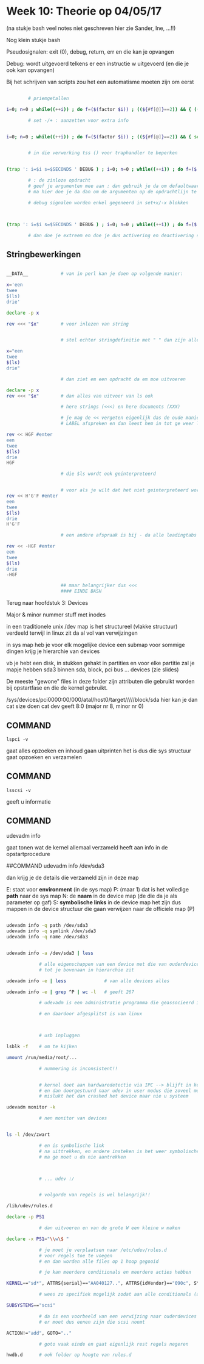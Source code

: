 # Week 10: Theorie op 04/05/17

(na stukje bash veel notes niet geschreven hier zie Sander, Ine, ...!!)

Nog klein stukje bash


Pseudosignalen: exit (0), debug, return, err en die kan je opvangen

Debug: wordt uitgevoerd telkens er een instructie w uitgevoerd (en die je ook kan opvangen)


Bij het schrijven van scripts zou het een automatisme moeten zijn om eerst



```sh

        # priemgetallen

i=0; n=0 ; while((++i)) ; do f=($(factor $i)) ; ((${#f[@]}==2)) && { ((n++)) ; p=$i ; echo $n:$p ;} ; done

        # set -/+ : aanzetten voor extra info


i=0; n=0 ; while((++i)) ; do f=($(factor $i)) ; ((${#f[@]}==2)) && { set -x ; ((n++)) ; p=$i ; set +x } ; done


        # in die verwerking tss () voor traphandler te beperken


(trap ': i=$i s=$SECONDS ' DEBUG ) ; i=0; n=0 ; while((++i)) ; do f=($(factor $i)) ; ((${#f[@]}==2)) && { set -x ; ((n++)) ; p=$i ; set +x } ; done

        # : de zinloze opdracht
        # geef je argumenten mee aan : dan gebruik je da om defaultwaarden te geven
        # ma hier doe je da dan om de argumenten op de opdrachtlijn te zien

        # debug signalen worden enkel gegeneerd in set+x/-x blokken



(trap ': i=$i s=$SECONDS ' DEBUG ) ; i=0; n=0 ; while((++i)) ; do f=($(factor $i)) ; ((${#f[@]}==2)) && { ((n++)) ; p=$i ; set -x ; set +x } ; done

        # dan doe je extreem en doe je dus activering en deactivering sebiet


```


## Stringbewerkingen


```sh

__DATA__            # van in perl kan je doen op volgende manier:

x='een
twee
$(ls)
drie'

declare -p x

rev <<< "$x"        # voor inlezen van string


                    # stel echter stringdefinitie met " " dan zijn alle substituties mogelijk

x="een
twee
$(ls)
drie"

                    # dan ziet em een opdracht da em moe uitvoeren

declare -p x 
rev <<< "$x"        # dan alles van uitvoer van ls ook

                    # here strings (<<<) en here documents (XXX)

                    # je mag de << vergeten eigenlijk das de oude manier
                    # LABEL afspreken en dan leest hem in tot ge weer label doet 

rev << HGF #enter
een
twee
$(ls)
drie
HGF

                    # die $ls wordt ook geinterpreteerd  


                    # voor als je wilt dat het niet geinterpreteerd worden 1 char ' '
rev << H'G'F #enter
een
twee
$(ls)
drie
H'G'F

                    # een andere afspraak is bij - da alle leadingtabs verwijderd 

rev << -HGF #enter
een
twee
$(ls)
drie
-HGF

                    ## maar belangrijker dus <<< 
                    #### EINDE BASH


```



Terug naar hoofdstuk 3: Devices

Major & minor nummer stuff met inodes

in een traditionele unix /dev map is het structureel (vlakke structuur) verdeeld terwijl in linux zit da al vol van verwijzingen 


in sys map heb je voor elk mogelijke device een submap 
voor sommige dingen krijg je hierarchie van devices 

vb je hebt een disk, in stukken gehakt in partities en voor elke partitie zal je mapje hebben sda3 binnen sda, block, pci bus ... devices (zie slides)


De meeste "gewone" files in deze folder zijn attributen die gebruikt worden bij opstartfase en die de kernel gebruikt.

/sys/devices/pci0000:00/000/atal/host0/target/////block/sda
hier kan je dan cat size doen
cat dev geeft 8:0 (major nr 8, minor nr 0)

## COMMAND

``lspci -v``

gaat alles opzoeken en inhoud gaan uitprinten
het is dus die sys structuur gaat opzoeken en verzamelen

## COMMAND
``lsscsi -v``

geeft u informatie 


## COMMAND
udevadm info

gaat tonen wat de kernel allemaal verzameld heeft aan info in de opstartprocedure

##COMMAND
udevadm info /dev/sda3

dan krijg je de details die verzameld zijn in deze map

E: staat voor **environment** (in de sys map)
P: (maar 1) dat is het volledige **path** naar de sys map
N: de **naam** in de device map (de die da je als parameter op gaf)
S: **symbolische links** in de device map
het zijn dus mappen in de device structuur die gaan verwijzen naar de officiele map (P)


```sh
 
udevadm info -q path /dev/sda3
udevadm info -q symlink /dev/sda3
udevadm info -q name /dev/sda3


udevadm info -a /dev/sda3 | less 

            # alle eigenschappen van een device met die van ouderdevice, diskcontrollere, ... 
            # tot je bovenaan in hierarchie zit

udevadm info -e | less              # van alle devices alles

udevadm info -e | grep ^P | wc -l   # geeft 267

            # udevadm is een administratie programma die geassocieerd is aan een relatief recent techniek 

            # en daardoor afgesplitst is van linux



            # usb inpluggen

lsblk -f    # om te kijken

umount /run/media/root/...

            # nummering is inconsistent!!


            # kernel doet aan hardwaredetectie via IPC --> blijft in kernelmodus 
            # en dan doorgestuurd naar udev in user modus die zoveel mogelijk doet 
            # mislukt het dan crashed het device maar nie u systeem

udevadm monitor -k 

            # nen monitor van devices


ls -l /dev/zwart

            # en is symbolische link
            # na uittrekken, en andere insteken is het weer symbolische link naar dezelfde maar andere usb
            # ma ge moet u da nie aantrekken



            # ... udev :/


            # volgorde van regels is wel belangrijk!!

/lib/udev/rules.d

declare -p PS1

            # dan uitvoeren en van de grote W een kleine w maken

declare -x PS1="\\w\$ "

            # je moet je verplaatsen naar /etc/udev/rules.d
            # voor regels toe te voegen 
            # en dan worden alle files op 1 hoop gegooid

            # je kan meerdere conditionals en meerdere acties hebben

KERNEL=="sd*", ATTRS{serial}=="AA040127..", ATTRS{idVendor}=="090c", SYMLINK+="wit%n"

            # wees zo specifiek mogelijk zodat aan alle conditionals (attrs) voldaan is voor die simlink gemaakt wordt

SUBSYSTEMS=="scsi" 

            # da is een voorbeeld van een verwijzing naar ouderdevices
            # er moet dus eenen zijn die scsi noemt

ACTION!="add", GOTO=".." 

            # goto vaak einde en gaat eigenlijk rest regels negeren

hwdb.d      # ook folder op hoogte van rules.d

```


